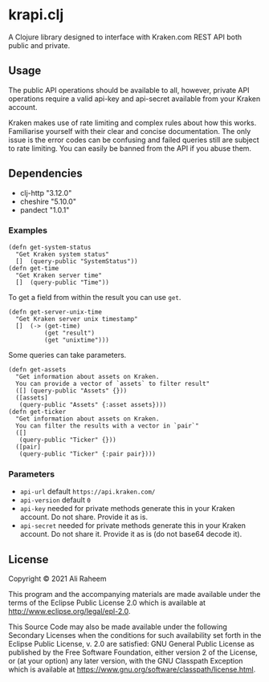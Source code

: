 # krapi.clj

A Clojure library designed to interface with Kraken.com REST API both public and private.

## Usage

The public API operations should be available to all, however, private API operations require a valid api-key and api-secret available from your Kraken account.

Kraken makes use of rate limiting and complex rules about how this works. Familiarise yourself with their clear and concise documentation. The only issue is the error codes can be confusing and failed queries still are subject to rate limiting. You can easily be banned from the API if you abuse them.

## Dependencies

* clj-http "3.12.0"
* cheshire "5.10.0"
* pandect "1.0.1"

### Examples

```
(defn get-system-status 
  "Get Kraken system status"
  []  (query-public "SystemStatus"))
(defn get-time 
  "Get Kraken server time"
  []  (query-public "Time"))
```

To get a field from within the result you can use `get`.

```
(defn get-server-unix-time 
  "Get Kraken server unix timestamp"
  []  (-> (get-time)
          (get "result")
          (get "unixtime")))
```

Some queries can take parameters.

```
(defn get-assets 
  "Get information about assets on Kraken.
  You can provide a vector of `assets` to filter result"
  ([] (query-public "Assets" {}))
  ([assets]
   (query-public "Assets" {:asset assets})))
(defn get-ticker
  "Get information about assets on Kraken.
  You can filter the results with a vector in `pair`"
  ([]
   (query-public "Ticker" {}))
  ([pair]
   (query-public "Ticker" {:pair pair})))
```

### Parameters
* `api-url` default `https://api.kraken.com/`
* `api-version` default `0`
* `api-key` needed for private methods generate this in your Kraken account. Do not share. Provide it as is.
* `api-secret` needed for private methods generate this in your Kraken account. Do not share it. Provide it as is (do not base64 decode it).

## License

Copyright © 2021 Ali Raheem

This program and the accompanying materials are made available under the
terms of the Eclipse Public License 2.0 which is available at
http://www.eclipse.org/legal/epl-2.0.

This Source Code may also be made available under the following Secondary
Licenses when the conditions for such availability set forth in the Eclipse
Public License, v. 2.0 are satisfied: GNU General Public License as published by
the Free Software Foundation, either version 2 of the License, or (at your
option) any later version, with the GNU Classpath Exception which is available
at https://www.gnu.org/software/classpath/license.html.
